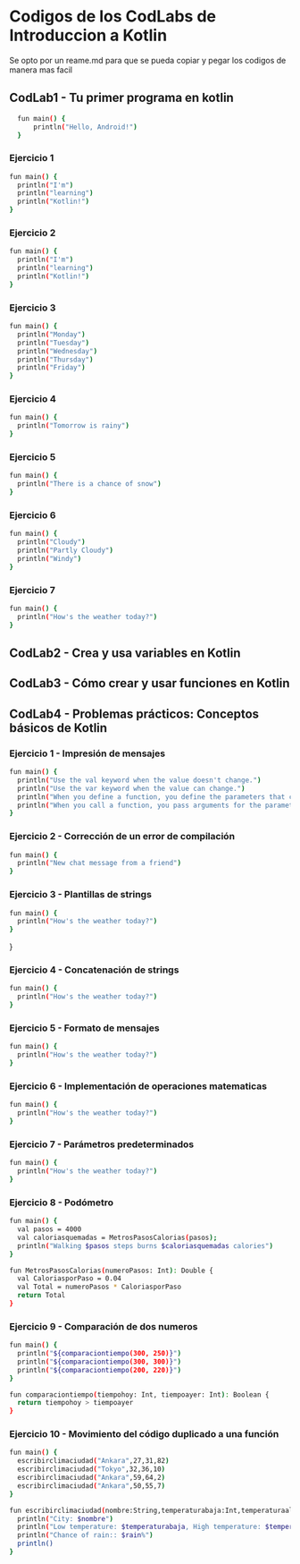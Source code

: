 # Codigos de los CodLabs de Introduccion a Kotlin

Se opto por un reame.md para que se pueda copiar y pegar los codigos de manera mas facil

## CodLab1 - Tu primer programa en kotlin
  ```bash
    fun main() {
        println("Hello, Android!")
    }
  ```

### Ejercicio 1
  ```bash
fun main() {
    println("I'm")
    println("learning")
    println("Kotlin!")
}
  ```

### Ejercicio 2
  ```bash
fun main() {
    println("I'm")
    println("learning")
    println("Kotlin!")
}
  ```
### Ejercicio 3
  ```bash
fun main() {
    println("Monday")
    println("Tuesday")
    println("Wednesday")
    println("Thursday")
    println("Friday")
}
  ```
### Ejercicio 4
  ```bash
fun main() {
    println("Tomorrow is rainy")
}
  ```
### Ejercicio 5
  ```bash
fun main() {
    println("There is a chance of snow")
}
  ```
### Ejercicio 6
  ```bash
fun main() {
    println("Cloudy")
    println("Partly Cloudy")
    println("Windy")
}
  ```
### Ejercicio 7
  ```bash
fun main() {
    println("How's the weather today?")
}
  ```


## CodLab2 - Crea y usa variables en Kotlin

## CodLab3 - Cómo crear y usar funciones en Kotlin

## CodLab4 - Problemas prácticos: Conceptos básicos de Kotlin
### Ejercicio 1 - Impresión de mensajes
  ```bash
fun main() {
    println("Use the val keyword when the value doesn't change.")
    println("Use the var keyword when the value can change.")
    println("When you define a function, you define the parameters that can be passed to it.")
    println("When you call a function, you pass arguments for the parameters.")
}
  ```


### Ejercicio 2 - Corrección de un error de compilación
  ```bash
fun main() {
    println("New chat message from a friend")
}
  ```

### Ejercicio 3 - Plantillas de strings
  ```bash
fun main() {
    println("How's the weather today?")
}
  ```
}
### Ejercicio 4 - Concatenación de strings
  ```bash
fun main() {
    println("How's the weather today?")
}
  ```

### Ejercicio 5 - Formato de mensajes
  ```bash
fun main() {
    println("How's the weather today?")
}
  ```

### Ejercicio 6 - Implementación de operaciones matematicas
  ```bash
fun main() {
    println("How's the weather today?")
}
  ```

### Ejercicio 7 - Parámetros predeterminados
  ```bash
fun main() {
    println("How's the weather today?")
}
  ```

### Ejercicio 8 - Podómetro
  ```bash
fun main() {
    val pasos = 4000
    val caloriasquemadas = MetrosPasosCalorias(pasos);
    println("Walking $pasos steps burns $caloriasquemadas calories")
}

fun MetrosPasosCalorias(numeroPasos: Int): Double {
    val CaloriasporPaso = 0.04
    val Total = numeroPasos * CaloriasporPaso
    return Total
}
  ```

### Ejercicio 9 - Comparación de dos numeros 
  ```bash
fun main() {
    println("${comparaciontiempo(300, 250)}")
    println("${comparaciontiempo(300, 300)}")
    println("${comparaciontiempo(200, 220)}")
}

fun comparaciontiempo(tiempohoy: Int, tiempoayer: Int): Boolean {
    return tiempohoy > tiempoayer
}
  ```

### Ejercicio 10 - Movimiento del código duplicado a una función
  ```bash
fun main() {
	escribirclimaciudad("Ankara",27,31,82)
    escribirclimaciudad("Tokyo",32,36,10)
    escribirclimaciudad("Ankara",59,64,2)
    escribirclimaciudad("Ankara",50,55,7)
}

fun escribirclimaciudad(nombre:String,temperaturabaja:Int,temperaturaalta:Int,rain:Int){
    println("City: $nombre")
    println("Low temperature: $temperaturabaja, High temperature: $temperaturaalta")
    println("Chance of rain:: $rain%")
    println()
}
  ```
